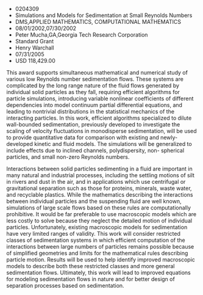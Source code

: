 
* 0204309
* Simulations and Models for Sedimentation at Small Reynolds Numbers
* DMS,APPLIED MATHEMATICS, COMPUTATIONAL MATHEMATICS
* 08/01/2002,07/30/2002
* Peter Mucha,GA,Georgia Tech Research Corporation
* Standard Grant
* Henry Warchall
* 07/31/2005
* USD 118,429.00

This award supports simultaneous mathematical and numerical study of various low
Reynolds number sedimentation flows. These systems are complicated by the long
range nature of the fluid flows generated by individual solid particles as they
fall, requiring efficient algorithms for particle simulations, introducing
variable nonlinear coefficients of different dependencies into model continuum
partial differential equations, and leading to nontrivial distributions in the
statistical mechanics of the interacting particles. In this work, efficient
algorithms specialized to dilute wall-bounded sedimentation, previously
developed to investigate the scaling of velocity fluctuations in monodisperse
sedimentation, will be used to provide quantitative data for comparison with
existing and newly-developed kinetic and fluid models. The simulations will be
generalized to include effects due to inclined channels, polydispersity, non-
spherical particles, and small non-zero Reynolds numbers.

Interactions between solid particles sedimenting in a fluid are important in
many natural and industrial processes, including the settling motions of silt in
rivers and dust in the air, and in applications which use centrifugal or
gravitational separation such as those for proteins, minerals, waste water, and
recyclable plastics. While the mathematics describing the interactions between
individual particles and the suspending fluid are well known, simulations of
large scale flows based on these rules are computationally prohibitive. It would
be far preferable to use macroscopic models which are less costly to solve
because they neglect the detailed motion of individual particles. Unfortunately,
existing macroscopic models for sedimentation have very limited ranges of
validity. This work will consider restricted classes of sedimentation systems in
which efficient computation of the interactions between large numbers of
particles remains possible because of simplified geometries and limits for the
mathematical rules describing particle motion. Results will be used to help
identify improved macroscopic models to describe both these restricted classes
and more general sedimentation flows. Ultimately, this work will lead to
improved equations for modeling sedimentation flows in nature and for better
design of separation processes based on sedimentation.
